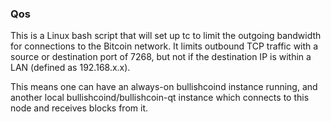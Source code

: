### Qos ###

This is a Linux bash script that will set up tc to limit the outgoing bandwidth for connections to the Bitcoin network. It limits outbound TCP traffic with a source or destination port of 7268, but not if the destination IP is within a LAN (defined as 192.168.x.x).

This means one can have an always-on bullishcoind instance running, and another local bullishcoind/bullishcoin-qt instance which connects to this node and receives blocks from it.
